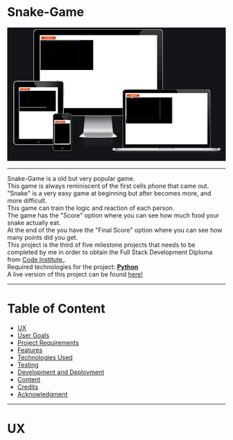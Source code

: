 # **Snake-Game** 
![Responsive](/images/responsive.png "Responsive-Design")<hr>
<p>Snake-Game is a old but very popular game.<br>
This game is always reminiscent of the first cells phone that came out.<br>
"Snake" is a very easy game at beginning but after becomes more, and more difficult.<br>
This game can train the logic and reaction of each person.<br>
The game has the "Score" option where you can see how much food your snake actually eat.<br>
At the end of the you have the "Final Score" option where you can see how many points did you get.<br> 
This project is the third of five milestone projects that needs to be completed by me in order to obtain the Full Stack Development Diploma from <a href="https://codeinstitute.net/">Code Institute.</a>. <br>
Required technologies for the project: <b><u>Python</u></b><br>
A live version of this project can be found <a href="https://snake-game-sbn.herokuapp.com/">here!</a><hr>
</p>

# **Table of Content**
<ul>
<li><a href="#UX">UX</a></li>
<li><a href="#user-goals">User Goals</a></li>
<li><a href="#project-requirements">Project Requirements</a></li>
<li><a href="#features">Features</a></li>
<li><a href="#technologies-used">Technologies Used</a></li>
<li><a href="#testing">Testing</a></li>
<li><a href="#development-and-deployment">Development and Deployment</a></li>
<li><a href="#content">Content</a></li>
<li><a href="#credits">Credits</a></li>
<li><a href="#acknowledgment">Acknowledgment</a></li>
</ul><hr>

# **UX** 




